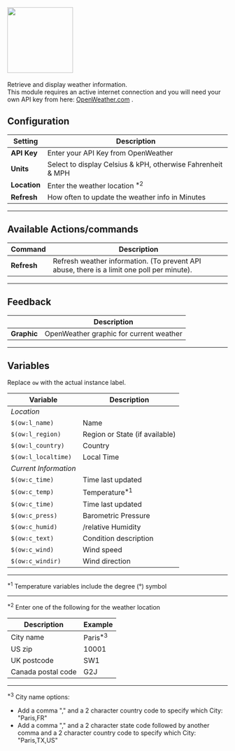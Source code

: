 ## <a href="https://openweathermap.org/"> <img src="https://openweathermap.org/themes/openweathermap/assets/img/logo_white_cropped.png" width=150></a>

Retrieve and display weather information. <br>
This module requires an active internet connection and you will need your own API key from here: <a href="https://openweathermap.org/home/sign_up" title="OpenWeather">OpenWeather.com</a>
.<br>


## Configuration
**Setting** | **Description**
-----------------|---------------
**API Key** | Enter your API Key from OpenWeather
**Units** | Select to display Celsius & kPH, otherwise Fahrenheit & MPH
**Location** | Enter the weather location <sup>*2</sup>
**Refresh** | How often to update the weather info in Minutes

---
## Available Actions/commands
**Command** | **Description**
---|---
**Refresh** | Refresh weather information. (To prevent API abuse, there is a limit one poll per minute).

---
## Feedback
&nbsp; | **Description**
---|---
**Graphic** | OpenWeather graphic for current weather

---
## Variables
Replace `ow` with the actual instance label.

**Variable** | **Description**
---|---
*Location* | &nbsp;
`$(ow:l_name)` | Name
`$(ow:l_region)` | Region or State (if available)
`$(ow:l_country)` | Country
`$(ow:l_localtime)` | Local Time
*Current Information* | &nbsp;
`$(ow:c_time)` | Time last updated
`$(ow:c_temp)` | Temperature<sup>*1</sup>
`$(ow:c_time)` | Time last updated
`$(ow:c_press)` | Barometric Pressure
`$(ow:c_humid)` | /relative Humidity
`$(ow:c_text)` | Condition description
`$(ow:c_wind)` | Wind speed
`$(ow:c_windir)` | Wind direction

---

<sup>*1</sup> Temperature variables include the degree (°) symbol

---

<sup>*2</sup>  Enter one of the following for the weather location

**Description** | **Example**
---|---
City name | Paris<sup>*3</sup>
US zip | 10001
UK postcode | SW1
Canada postal code | G2J

---

<sup>*3</sup> City name options:
- Add a comma "," and a 2 character country code to specify which City: "Paris,FR"
- Add a comma "," and a 2 character state code followed by another comma and a 2 character country code to specify which City: "Paris,TX,US"